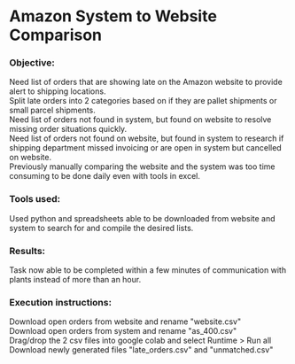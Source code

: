 # Amazon System to Website Comparison
### Objective: 
Need list of orders that are showing late on the Amazon website to provide alert to shipping locations.</br>
Split late orders into 2 categories based on if they are pallet shipments or small parcel shipments.</br>
Need list of orders not found in system, but found on website to resolve missing order situations quickly.</br>
Need list of orders not found on website, but found in system to research if shipping department missed invoicing or are open in system but cancelled on website.</br>
Previously manually comparing the website and the system was too time consuming to be done daily even with tools in excel.

### Tools used:
Used python and spreadsheets able to be downloaded from website and system to search for and compile the desired lists.

### Results:
Task now able to be completed within a few minutes of communication with plants instead of more than an hour.

### Execution instructions:
Download open orders from website and rename "website.csv"</br>
Download open orders from system and rename "as_400.csv"</br>
Drag/drop the 2 csv files into google colab and select Runtime > Run all</br>
Download newly generated files "late_orders.csv" and "unmatched.csv"
